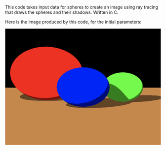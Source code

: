 This code takes input data for spheres to create an image using ray tracing that draws the spheres and their shadows. Written in C.

Here is the image produced by this code, for the initial parameters:

![alt text](https://github.com/dev-suri/Sphere-Ray-Tracing/blob/master/sphere.png)

